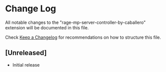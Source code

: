 # Change Log

All notable changes to the "rage-mp-server-controller-by-caballero" extension will be documented in this file.

Check [Keep a Changelog](http://keepachangelog.com/) for recommendations on how to structure this file.

## [Unreleased]

- Initial release